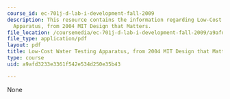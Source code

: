 ```yaml
---
course_id: ec-701j-d-lab-i-development-fall-2009
description: This resource contains the information regarding Low-Cost Water Testing
  Apparatus, from 2004 MIT Design that Matters.
file_location: /coursemedia/ec-701j-d-lab-i-development-fall-2009/a9afd3233e3361f542e534d250e35b43_MITEC_701JF09_lab17water_dtm.pdf
file_type: application/pdf
layout: pdf
title: Low-Cost Water Testing Apparatus, from 2004 MIT Design that Matters
type: course
uid: a9afd3233e3361f542e534d250e35b43

---
```

None